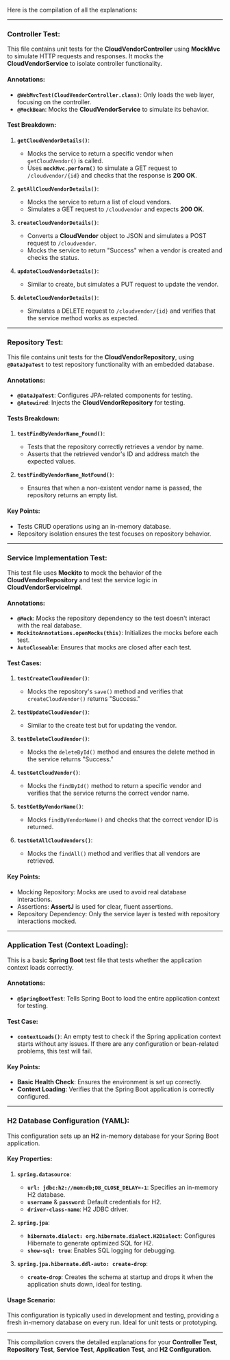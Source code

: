 Here is the compilation of all the explanations:

---

### **Controller Test:**
This file contains unit tests for the **CloudVendorController** using **MockMvc** to simulate HTTP requests and responses. It mocks the **CloudVendorService** to isolate controller functionality.

#### **Annotations:**
- **`@WebMvcTest(CloudVendorController.class)`**: Only loads the web layer, focusing on the controller.
- **`@MockBean`**: Mocks the **CloudVendorService** to simulate its behavior.

#### **Test Breakdown:**
1. **`getCloudVendorDetails()`**:
   - Mocks the service to return a specific vendor when `getCloudVendor()` is called.
   - Uses **`mockMvc.perform()`** to simulate a GET request to `/cloudvendor/{id}` and checks that the response is **200 OK**.

2. **`getAllCloudVendorDetails()`**:
   - Mocks the service to return a list of cloud vendors.
   - Simulates a GET request to `/cloudvendor` and expects **200 OK**.

3. **`createCloudVendorDetails()`**:
   - Converts a **CloudVendor** object to JSON and simulates a POST request to `/cloudvendor`.
   - Mocks the service to return "Success" when a vendor is created and checks the status.

4. **`updateCloudVendorDetails()`**:
   - Similar to create, but simulates a PUT request to update the vendor.

5. **`deleteCloudVendorDetails()`**:
   - Simulates a DELETE request to `/cloudvendor/{id}` and verifies that the service method works as expected.

---

### **Repository Test:**
This file contains unit tests for the **CloudVendorRepository**, using **`@DataJpaTest`** to test repository functionality with an embedded database.

#### **Annotations:**
- **`@DataJpaTest`**: Configures JPA-related components for testing.
- **`@Autowired`**: Injects the **CloudVendorRepository** for testing.

#### **Tests Breakdown:**
1. **`testFindByVendorName_Found()`**:
   - Tests that the repository correctly retrieves a vendor by name.
   - Asserts that the retrieved vendor's ID and address match the expected values.

2. **`testFindByVendorName_NotFound()`**:
   - Ensures that when a non-existent vendor name is passed, the repository returns an empty list.

#### **Key Points:**
- Tests CRUD operations using an in-memory database.
- Repository isolation ensures the test focuses on repository behavior.

---

### **Service Implementation Test:**
This test file uses **Mockito** to mock the behavior of the **CloudVendorRepository** and test the service logic in **CloudVendorServiceImpl**.

#### **Annotations:**
- **`@Mock`**: Mocks the repository dependency so the test doesn't interact with the real database.
- **`MockitoAnnotations.openMocks(this)`**: Initializes the mocks before each test.
- **`AutoCloseable`**: Ensures that mocks are closed after each test.

#### **Test Cases:**
1. **`testCreateCloudVendor()`**:
   - Mocks the repository's `save()` method and verifies that `createCloudVendor()` returns "Success."

2. **`testUpdateCloudVendor()`**:
   - Similar to the create test but for updating the vendor.

3. **`testDeleteCloudVendor()`**:
   - Mocks the `deleteById()` method and ensures the delete method in the service returns "Success."

4. **`testGetCloudVendor()`**:
   - Mocks the `findById()` method to return a specific vendor and verifies that the service returns the correct vendor name.

5. **`testGetByVendorName()`**:
   - Mocks `findByVendorName()` and checks that the correct vendor ID is returned.

6. **`testGetAllCloudVendors()`**:
   - Mocks the `findAll()` method and verifies that all vendors are retrieved.

#### **Key Points:**
- Mocking Repository: Mocks are used to avoid real database interactions.
- Assertions: **AssertJ** is used for clear, fluent assertions.
- Repository Dependency: Only the service layer is tested with repository interactions mocked.

---

### **Application Test (Context Loading):**
This is a basic **Spring Boot** test file that tests whether the application context loads correctly.

#### **Annotations:**
- **`@SpringBootTest`**: Tells Spring Boot to load the entire application context for testing.

#### **Test Case:**
- **`contextLoads()`**: An empty test to check if the Spring application context starts without any issues. If there are any configuration or bean-related problems, this test will fail.

#### **Key Points:**
- **Basic Health Check**: Ensures the environment is set up correctly.
- **Context Loading**: Verifies that the Spring Boot application is correctly configured.

---

### **H2 Database Configuration (YAML):**

This configuration sets up an **H2** in-memory database for your Spring Boot application.

#### **Key Properties:**

1. **`spring.datasource`**:
   - **`url: jdbc:h2://mem:db;DB_CLOSE_DELAY=-1`**: Specifies an in-memory H2 database.
   - **`username`** & **`password`**: Default credentials for H2.
   - **`driver-class-name`**: H2 JDBC driver.

2. **`spring.jpa`**:
   - **`hibernate.dialect: org.hibernate.dialect.H2Dialect`**: Configures Hibernate to generate optimized SQL for H2.
   - **`show-sql: true`**: Enables SQL logging for debugging.

3. **`spring.jpa.hibernate.ddl-auto: create-drop`**:
   - **`create-drop`**: Creates the schema at startup and drops it when the application shuts down, ideal for testing.

#### **Usage Scenario:**
This configuration is typically used in development and testing, providing a fresh in-memory database on every run. Ideal for unit tests or prototyping.

---

This compilation covers the detailed explanations for your **Controller Test**, **Repository Test**, **Service Test**, **Application Test**, and **H2 Configuration**.
